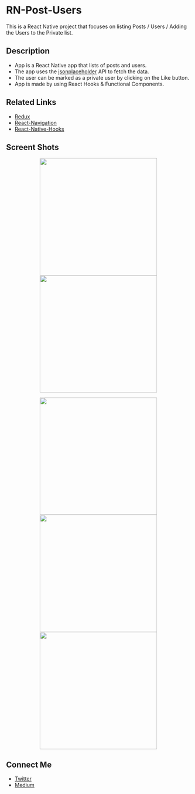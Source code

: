 # RN-Post-Users
This is a React Native project that focuses on listing Posts / Users / Adding the Users to the Private list.

## Description
* App is a React Native app that lists of posts and users.
* The app uses the [jsonplaceholder](https://jsonplaceholder.typicode.com/) API to fetch the data.
* The user can be marked as a private user by clicking on the Like button.
* App is made by using React Hooks & Functional Components.

## Related Links
* [Redux](https://redux.js.org/introduction/getting-started)
* [React-Navigation](https://reactnavigation.org/)
* [React-Native-Hooks](https://react-hooks.org/)

## Screent Shots
<p align="center" width="100%"><img src="./screenshots/PostScreenWithoutPrivateUser.png" width =320><img src="./screenshots/PostDetails.png" width =320></p>
<p align="center" width="100%"><img src="./screenshots/UserList.png" width =320><img src="./screenshots/UserListWithPrivateUser.png" width =320><img src="./screenshots/PrivateUser.png" width =320></p>

## Connect Me
* [Twitter](https://twitter.com/Abhas_Vohra)
* [Medium](https://medium.com/@developer.abhas)
